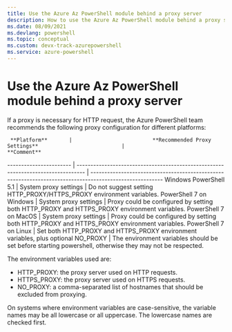 ```yaml
---
title: Use the Azure Az PowerShell module behind a proxy server
description: How to use the Azure Az PowerShell module behind a proxy server
ms.date: 08/09/2021
ms.devlang: powershell
ms.topic: conceptual
ms.custom: devx-track-azurepowershell
ms.service: azure-powershell
---
```


# Use the Azure Az PowerShell module behind a proxy server

If a proxy is necessary for HTTP request, the Azure PowerShell team recommends the following proxy
configuration for different platforms:

     **Platform**       |                          **Recommended Proxy Settings**                           |                                               **Comment**
----------------------- | --------------------------------------------------------------------------------- | --------------------------------------------------------------------------------------------------------
Windows PowerShell 5.1  | System proxy settings                                                             | Do not suggest setting HTTP_PROXY/HTTPS_PROXY environment variables.
PowerShell 7 on Windows | System proxy settings                                                             | Proxy could be configured by setting both HTTP_PROXY and HTTPS_PROXY environment variables.
PowerShell 7 on MacOS   | System proxy settings                                                             | Proxy could be configured by setting both HTTP_PROXY and HTTPS_PROXY environment variables.
PowerShell 7 on Linux   | Set both HTTP_PROXY and HTTPS_PROXY environment variables, plus optional NO_PROXY | The environment variables should be set before starting powershell, otherwise they may not be respected.

The environment variables used are:

-	HTTP_PROXY: the proxy server used on HTTP requests.
-	HTTPS_PROXY: the proxy server used on HTTPS requests.
-	NO_PROXY: a comma-separated list of hostnames that should be excluded from proxying.

On systems where environment variables are case-sensitive, the variable names may be all lowercase
or all uppercase. The lowercase names are checked first.
